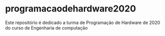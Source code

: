 # programacaodehardware2020
Este repositório é dedicado a turma de Programação de Hardware de 2020 do curso de Engenharia de computação
